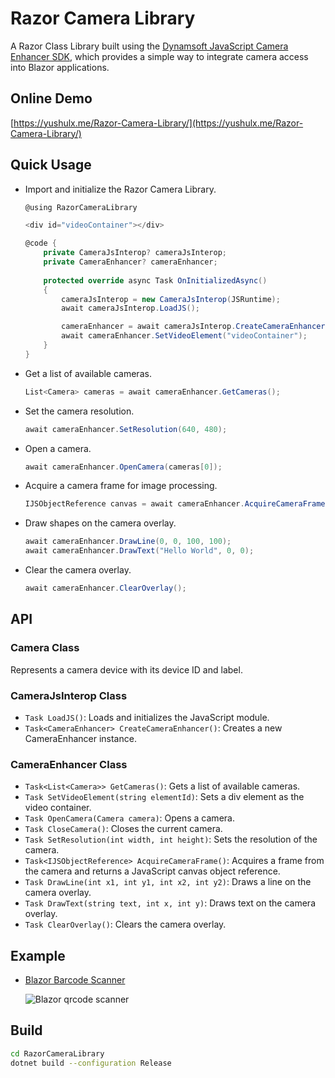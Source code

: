 # Razor Camera Library
A Razor Class Library built using the [Dynamsoft JavaScript Camera Enhancer SDK](https://www.npmjs.com/package/dynamsoft-camera-enhancer), which provides a simple way to integrate camera access into Blazor applications.

## Online Demo
[https://yushulx.me/Razor-Camera-Library/](https://yushulx.me/Razor-Camera-Library/)


## Quick Usage
- Import and initialize the Razor Camera Library.
    
    ```csharp
    @using RazorCameraLibrary
    
    <div id="videoContainer"></div>

    @code {
        private CameraJsInterop? cameraJsInterop;
        private CameraEnhancer? cameraEnhancer;
        
        protected override async Task OnInitializedAsync()
        {
            cameraJsInterop = new CameraJsInterop(JSRuntime);
            await cameraJsInterop.LoadJS();
    
            cameraEnhancer = await cameraJsInterop.CreateCameraEnhancer();
            await cameraEnhancer.SetVideoElement("videoContainer");
        }
    }
    ```

- Get a list of available cameras.

    ```csharp
    List<Camera> cameras = await cameraEnhancer.GetCameras();
    ```
- Set the camera resolution.

    ```csharp
    await cameraEnhancer.SetResolution(640, 480);
    ```
- Open a camera.

    ```csharp
    await cameraEnhancer.OpenCamera(cameras[0]);
    ```
- Acquire a camera frame for image processing.

    ```csharp
    IJSObjectReference canvas = await cameraEnhancer.AcquireCameraFrame();
    ```
- Draw shapes on the camera overlay.

    ```csharp
    await cameraEnhancer.DrawLine(0, 0, 100, 100);
    await cameraEnhancer.DrawText("Hello World", 0, 0);
    ```
- Clear the camera overlay.

    ```csharp
    await cameraEnhancer.ClearOverlay();
    ```

## API

### Camera Class
Represents a camera device with its device ID and label.

### CameraJsInterop Class

- `Task LoadJS()`: Loads and initializes the JavaScript module.
- `Task<CameraEnhancer> CreateCameraEnhancer()`: Creates a new CameraEnhancer instance.

### CameraEnhancer Class 
- `Task<List<Camera>> GetCameras()`: Gets a list of available cameras.
- `Task SetVideoElement(string elementId)`: Sets a div element as the video container.
- `Task OpenCamera(Camera camera)`: Opens a camera.
- `Task CloseCamera()`: Closes the current camera.
- `Task SetResolution(int width, int height)`: Sets the resolution of the camera.
- `Task<IJSObjectReference> AcquireCameraFrame()`: Acquires a frame from the camera and returns a JavaScript canvas object reference.
- `Task DrawLine(int x1, int y1, int x2, int y2)`: Draws a line on the camera overlay.
- `Task DrawText(string text, int x, int y)`: Draws text on the camera overlay.
- `Task ClearOverlay()`: Clears the camera overlay.

## Example
- [Blazor Barcode Scanner](https://github.com/yushulx/Razor-Camera-Library/tree/main/example)
    
    ![Blazor qrcode scanner](https://camo.githubusercontent.com/08a4f5c8b8ebfe043e96180897a684446e115a8338d297f4553d450b091c548a/68747470733a2f2f7777772e64796e616d736f66742e636f6d2f636f6465706f6f6c2f696d672f323032332f31322f72617a6f722d63616d6572612d6c6962726172792d626c617a6f722d71722d7363616e6e65722e706e67)

## Build 

```bash
cd RazorCameraLibrary
dotnet build --configuration Release
```
